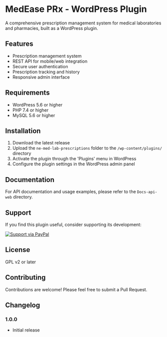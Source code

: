 # MedEase PRx - WordPress Plugin

A comprehensive prescription management system for medical laboratories and pharmacies, built as a WordPress plugin.

## Features

- Prescription management system
- REST API for mobile/web integration
- Secure user authentication
- Prescription tracking and history
- Responsive admin interface

## Requirements

- WordPress 5.6 or higher
- PHP 7.4 or higher
- MySQL 5.6 or higher

## Installation

1. Download the latest release
2. Upload the `ne-med-lab-prescriptions` folder to the `/wp-content/plugins/` directory
3. Activate the plugin through the 'Plugins' menu in WordPress
4. Configure the plugin settings in the WordPress admin panel

## Documentation

For API documentation and usage examples, please refer to the `Docs-api-web` directory.

## Support

If you find this plugin useful, consider supporting its development:

[![Support via PayPal](https://www.paypalobjects.com/en_US/i/btn/btn_donateCC_LG.gif)](https://www.paypal.me/yourpaypalusername)

## License

GPL v2 or later

## Contributing

Contributions are welcome! Please feel free to submit a Pull Request.

## Changelog

### 1.0.0
* Initial release
